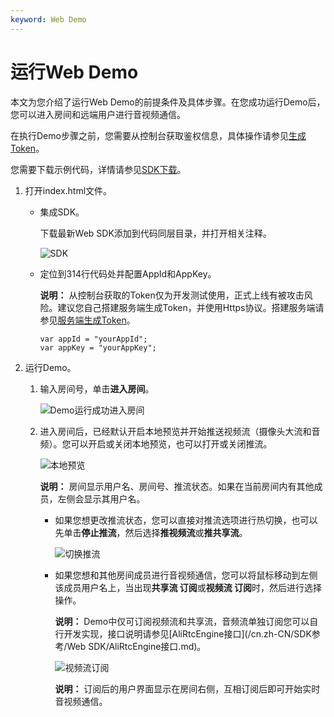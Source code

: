 ```yaml
---
keyword: Web Demo
---
```


# 运行Web Demo

本文为您介绍了运行Web Demo的前提条件及具体步骤。在您成功运行Demo后，您可以进入房间和远端用户进行音视频通信。

在执行Demo步骤之前，您需要从控制台获取鉴权信息，具体操作请参见[生成Token](/cn.zh-CN/控制台指南/接入工具.md)。

您需要下载示例代码，详情请参见[SDK下载](/cn.zh-CN/SDK参考/SDK下载.md)。

1.  打开index.html文件。

    -   集成SDK。

        下载最新Web SDK添加到代码同层目录，并打开相关注释。

        ![SDK](https://static-aliyun-doc.oss-accelerate.aliyuncs.com/assets/img/zh-CN/2655588951/p112721.png)

    -   定位到314行代码处并配置AppId和AppKey。

        **说明：** 从控制台获取的Token仅为开发测试使用，正式上线有被攻击风险。建议您自己搭建服务端生成Token，并使用Https协议。搭建服务端请参见[服务端生成Token](/cn.zh-CN/常用功能/生成Token.md)。

        ```
        var appId = "yourAppId";
        var appKey = "yourAppKey";
        ```

2.  运行Demo。

    1.  输入房间号，单击**进入房间**。

        ![Demo运行成功进入房间](https://static-aliyun-doc.oss-accelerate.aliyuncs.com/assets/img/zh-CN/2655588951/p70514.png)

    2.  进入房间后，已经默认开启本地预览并开始推送视频流（摄像头大流和音频）。您可以开启或关闭本地预览，也可以打开或关闭推流。

        ![本地预览](https://static-aliyun-doc.oss-accelerate.aliyuncs.com/assets/img/zh-CN/2529688951/p62940.png)

        **说明：** 房间显示用户名、房间号、推流状态。如果在当前房间内有其他成员，左侧会显示其用户名。

        -   如果您想更改推流状态，您可以直接对推流选项进行热切换，也可以先单击**停止推流**，然后选择**推视频流**或**推共享流**。

            ![切换推流](https://static-aliyun-doc.oss-accelerate.aliyuncs.com/assets/img/zh-CN/2655588951/p93408.png)

        -   如果您想和其他房间成员进行音视频通信，您可以将鼠标移动到左侧该成员用户名上，当出现**共享流 订阅**或**视频流 订阅**时，然后进行选择操作。

            **说明：** Demo中仅可订阅视频流和共享流，音频流单独订阅您可以自行开发实现，接口说明请参见[AliRtcEngine接口](/cn.zh-CN/SDK参考/Web SDK/AliRtcEngine接口.md)。

            ![视频流订阅](https://static-aliyun-doc.oss-accelerate.aliyuncs.com/assets/img/zh-CN/2655588951/p70521.png)

            **说明：** 订阅后的用户界面显示在房间右侧，互相订阅后即可开始实时音视频通信。


